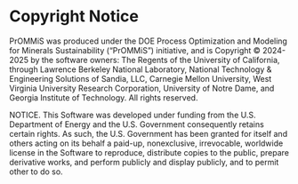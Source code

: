 Copyright Notice
================

PrOMMiS was produced under the DOE Process Optimization and Modeling for Minerals Sustainability (“PrOMMiS”) initiative, and is Copyright © 2024-2025 by the software owners: The Regents of the University of California, through Lawrence Berkeley National Laboratory, National Technology & Engineering Solutions of Sandia, LLC, Carnegie Mellon University, West Virginia University Research Corporation, University of Notre Dame, and Georgia Institute of Technology. All rights reserved.

NOTICE. This Software was developed under funding from the U.S. Department of Energy and the U.S. Government consequently retains certain rights. As such, the U.S. Government has been granted for itself and others acting on its behalf a paid-up, nonexclusive, irrevocable, worldwide license
in the Software to reproduce, distribute copies to the public, prepare derivative works, and perform publicly and display publicly, and to permit other to do so.
